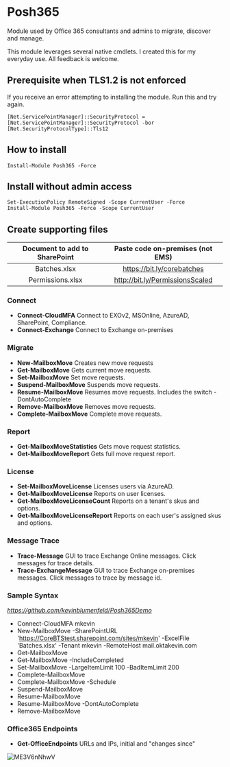 # Posh365
Module used by Office 365 consultants and admins to migrate, discover and manage.

This module leverages several native cmdlets.  I created this for my everyday use.
All feedback is welcome.

## Prerequisite when TLS1.2 is not enforced
If you receive an error attempting to installing the module. Run this and try again.
```
[Net.ServicePointManager]::SecurityProtocol = [Net.ServicePointManager]::SecurityProtocol -bor [Net.SecurityProtocolType]::Tls12
```

## How to install
```
Install-Module Posh365 -Force
```

## Install without admin access
```
Set-ExecutionPolicy RemoteSigned -Scope CurrentUser -Force
Install-Module Posh365 -Force -Scope CurrentUser
```

## Create supporting files
| Document to add to SharePoint | Paste code on-premises (not EMS) |
| :---------------------------: | :------------------------------: |
|         Batches.xlsx          |    https://bit.ly/corebatches    |
|       Permissions.xlsx        | http://bit.ly/PermissionsScaled  |


### Connect
* **Connect-CloudMFA** Connect to EXOv2, MSOnline, AzureAD, SharePoint, Compliance.
* **Connect-Exchange** Connect to Exchange on-premises

### Migrate
* **New-MailboxMove** Creates new move requests
* **Get-MailboxMove** Gets current move requests.
* **Set-MailboxMove** Set move requests.
* **Suspend-MailboxMove** Suspends move requests.
* **Resume-MailboxMove** Resumes move requests. Includes the switch -DontAutoComplete
* **Remove-MailboxMove** Removes move requests.
* **Complete-MailboxMove** Complete move requests.

### Report
* **Get-MailboxMoveStatistics** Gets move request statistics.
* **Get-MailboxMoveReport** Gets full move request report.

### License
* **Set-MailboxMoveLicense** Licenses users via AzureAD.
* **Get-MailboxMoveLicense** Reports on user licenses.
* **Get-MailboxMoveLicenseCount** Reports on a tenant's skus and options.
* **Get-MailboxMoveLicenseReport** Reports on each user's assigned skus and options.

### Message Trace
* **Trace-Message** GUI to trace Exchange Online messages. Click messages for trace details.
* **Trace-ExchangeMessage** GUI to trace Exchange on-premises messages. Click messages to trace by message id.

### Sample Syntax
_https://github.com/kevinblumenfeld/Posh365Demo_
* Connect-CloudMFA mkevin
* New-MailboxMove -SharePointURL 'https://CoreBTStest.sharepoint.com/sites/mkevin' -ExcelFile 'Batches.xlsx' -Tenant mkevin -RemoteHost mail.oktakevin.com
* Get-MailboxMove
* Get-MailboxMove -IncludeCompleted
* Set-MailboxMove -LargeItemLimit 100 -BadItemLimit 200
* Complete-MailboxMove
* Complete-MailboxMove -Schedule
* Suspend-MailboxMove
* Resume-MailboxMove
* Resume-MailboxMove -DontAutoComplete
* Remove-MailboxMove


### Office365 Endpoints
* **Get-OfficeEndpoints** URLs and IPs, initial and "changes since"

![ME3V6nNhwV](https://user-images.githubusercontent.com/28877715/71635906-fcb6a980-2bf6-11ea-927e-03c9bda8f2a4.gif)
